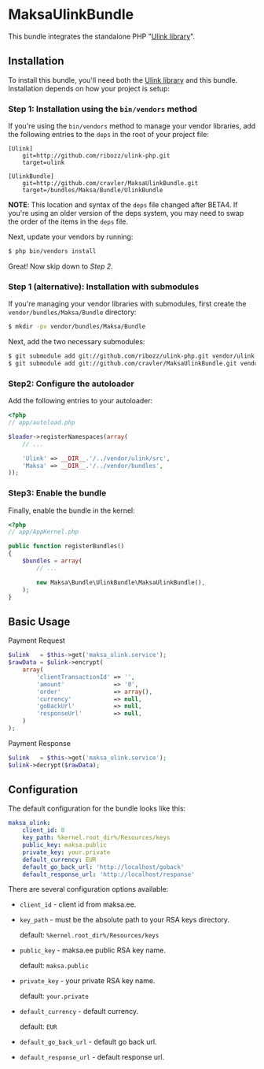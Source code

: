 MaksaUlinkBundle
======================

This bundle integrates the standalone PHP "[Ulink library](/ribozz/ulink-php)".

## Installation

To install this bundle, you'll need both the [Ulink library](/ribozz/ulink-php)
and this bundle. Installation depends on how your project is setup:

### Step 1: Installation using the `bin/vendors` method

If you're using the `bin/vendors` method to manage your vendor libraries,
add the following entries to the `deps` in the root of your project file:

```
[Ulink]
    git=http://github.com/ribozz/ulink-php.git
    target=ulink

[UlinkBundle]
    git=http://github.com/cravler/MaksaUlinkBundle.git
    target=/bundles/Maksa/Bundle/UlinkBundle
```

**NOTE**: This location and syntax of the `deps` file changed after BETA4. If you're
using an older version of the deps system, you may need to swap the order of the items
in the `deps` file.

Next, update your vendors by running:

``` bash
$ php bin/vendors install
```

Great! Now skip down to *Step 2*.

### Step 1 (alternative): Installation with submodules

If you're managing your vendor libraries with submodules, first create the
`vendor/bundles/Maksa/Bundle` directory:

``` bash
$ mkdir -pv vendor/bundles/Maksa/Bundle
```

Next, add the two necessary submodules:

``` bash
$ git submodule add git://github.com/ribozz/ulink-php.git vendor/ulink
$ git submodule add git://github.com/cravler/MaksaUlinkBundle.git vendor/bundles/Maksa/Bundle/UlinkBundle
```

### Step2: Configure the autoloader

Add the following entries to your autoloader:

``` php
<?php
// app/autoload.php

$loader->registerNamespaces(array(
    // ...

    'Ulink' => __DIR__.'/../vendor/ulink/src',
    'Maksa' => __DIR__.'/../vendor/bundles',
));
```

### Step3: Enable the bundle

Finally, enable the bundle in the kernel:

``` php
<?php
// app/AppKernel.php

public function registerBundles()
{
    $bundles = array(
        // ...

        new Maksa\Bundle\UlinkBundle\MaksaUlinkBundle(),
    );
}
```

## Basic Usage

Payment Request

``` php
$ulink   = $this->get('maksa_ulink.service');
$rawData = $ulink->encrypt(
    array(
        'clientTransactionId' => '',
        'amount'              => '0',
        'order'               => array(),
        'currency'            => null,
        'goBackUrl'           => null,
        'responseUrl'         => null,
    )
);
```
Payment Response

``` php
$ulink   = $this->get('maksa_ulink.service');
$ulink->decrypt($rawData);
```

## Configuration

The default configuration for the bundle looks like this:

``` yaml
maksa_ulink:
    client_id: 0
    key_path: %kernel.root_dir%/Resources/keys
    public_key: maksa.public
    private_key: your.private
    default_currency: EUR
    default_go_back_url: 'http://localhost/goback'
    default_response_url: 'http://localhost/response'
```

There are several configuration options available:

 - `client_id` - client id from maksa.ee.

 - `key_path` - must be the absolute path to your RSA keys directory.

    default: `%kernel.root_dir%/Resources/keys`

 - `public_key` - maksa.ee public RSA key name.

    default: `maksa.public`

 - `private_key` - your private RSA key name.

    default: `your.private`

 - `default_currency` - default currency.

    default: `EUR`

 - `default_go_back_url` - default go back url.

 - `default_response_url` - default response url.

